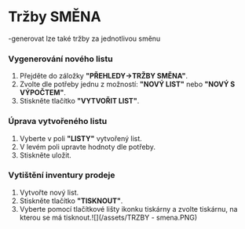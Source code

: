 # Tržby SMĚNA

-generovat lze také tržby za jednotlivou směnu

### Vygenerování nového listu

1. Přejděte do záložky **"PŘEHLEDY-&gt;TRŽBY SMĚNA"**.
2. Zvolte dle potřeby jednu z možností: **"NOVÝ LIST"** nebo **"NOVÝ S VÝPOČTEM"**.
3. Stiskněte tlačítko **"VYTVOŘIT LIST"**.

### Úprava vytvořeného listu

1. Vyberte v poli **"LISTY"** vytvořený list.
2. V levém poli upravte hodnoty dle potřeby.
3. Stiskněte uložit.

### Vytištění inventury prodeje

1. Vytvořte nový list.
2. Stiskněte tlačítko **"TISKNOUT"**.
3. Vyberte pomocí tlačítkové lišty ikonku tiskárny a zvolte tiskárnu, na kterou se má tisknout.![](/assets/TRZBY - smena.PNG)



